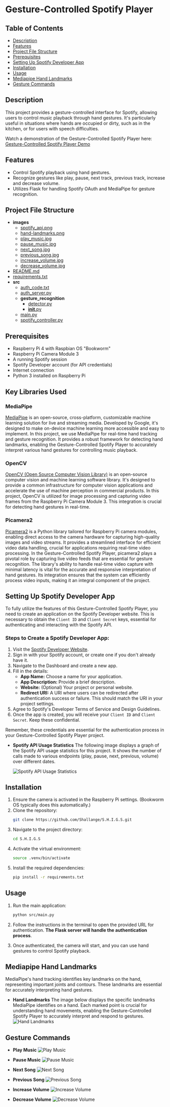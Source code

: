 # Gesture-Controlled Spotify Player

## Table of Contents
- [Description](#description)
- [Features](#features)
- [Project File Structure](#project-file-structure)
- [Prerequisites](#prerequisites)
- [Setting Up Spotify Developer App](#setting-up-spotify-developer-app)
- [Installation](#installation)
- [Usage](#usage)
- [Mediapipe Hand Landmarks](#mediapipe-hand-landmarks)
- [Gesture Commands](#gesture-commands)

## Description
This project provides a gesture-controlled interface for Spotify, allowing users to control music playback through hand gestures. It's particularly useful in situations where hands are occupied or dirty, such as in the kitchen, or for users with speech difficulties.

Watch a demonstration of the Gesture-Controlled Spotify Player here:
[Gesture-Controlled Spotify Player Demo](https://github.com/Shallange/S.H.I.G.S/assets/53408265/4797a283-7518-4134-845d-6f33afdbda71)

## Features
- Control Spotify playback using hand gestures.
- Recognize gestures like play, pause, next track, previous track, increase and decrease volume.
- Utilizes Flask for handling Spotify OAuth and MediaPipe for gesture recognition.

## Project File Structure


- **images**
  - [spotify_api.png](/images/spotify_api.png)
  - [hand-landmarks.png](/images/hand-landmarks.png)
  - [play_music.jpg](/images/play_music.jpg)
  - [pause_music.jpg](/images/pause_music.jpg)
  - [next_song.jpg](/images/next_song.jpg)
  - [previous_song.jpg](/images/previous_song.jpg)
  - [increase_volume.jpg](/images/increase_volume.jpg)
  - [decrease_volume.jpg](/images/decrease_volume.jpg)
- [README.md](/README.md)
- [requirements.txt](/requirements.txt)
- **src**
  - [auth_code.txt](/src/auth_code.txt)
  - [auth_server.py](/src/auth_server.py)
  - **gesture_recognition**
    - [detector.py](/src/gesture_recognition/detector.py)
    - [__init__.py](/src/gesture_recognition/__init__.py)
  - [main.py](/src/main.py)
  - [spotify_controller.py](/src/spotify_controller.py)



## Prerequisites
- Raspberry Pi 4 with Raspbian OS "Bookworm"
- Raspberry Pi Camera Module 3
- A running Spotify session
- Spotify Developer account (for API credentials)
- Internet connection
- Python 3 installed on Raspberry Pi

## Key Libraries Used

### MediaPipe
[MediaPipe](https://google.github.io/mediapipe/) is an open-source, cross-platform, customizable machine learning solution for live and streaming media. Developed by Google, it's designed to make on-device machine learning more accessible and easy to implement. In this project, we use MediaPipe for real-time hand tracking and gesture recognition. It provides a robust framework for detecting hand landmarks, enabling the Gesture-Controlled Spotify Player to accurately interpret various hand gestures for controlling music playback.

### OpenCV
[OpenCV (Open Source Computer Vision Library)](https://opencv.org/about/) is an open-source computer vision and machine learning software library. It's designed to provide a common infrastructure for computer vision applications and accelerate the use of machine perception in commercial products. In this project, OpenCV is utilized for image processing and capturing video frames from the Raspberry Pi Camera Module 3. This integration is crucial for detecting hand gestures in real-time.

### Picamera2
[Picamera2](https://www.raspberrypi.org/documentation/accessories/camera.html) is a Python library tailored for Raspberry Pi camera modules, enabling direct access to the camera hardware for capturing high-quality images and video streams. It provides a streamlined interface for efficient video data handling, crucial for applications requiring real-time video processing. In the Gesture-Controlled Spotify Player, picamera2 plays a pivotal role by capturing live video feeds that are essential for gesture recognition. The library's ability to handle real-time video capture with minimal latency is vital for the accurate and responsive interpretation of hand gestures. Its integration ensures that the system can efficiently process video inputs, making it an integral component of the project.


## Setting Up Spotify Developer App

To fully utilize the features of this Gesture-Controlled Spotify Player, you need to create an application on the Spotify Developer website. This is necessary to obtain the `Client ID` and `Client Secret` keys, essential for authenticating and interacting with the Spotify API.

### Steps to Create a Spotify Developer App:

1. Visit the [Spotify Developer Website](https://developer.spotify.com/).
2. Sign in with your Spotify account, or create one if you don't already have it.
3. Navigate to the Dashboard and create a new app.
4. Fill in the details:
   - **App Name:** Choose a name for your application.
   - **App Description:** Provide a brief description.
   - **Website:** (Optional) Your project or personal website.
   - **Redirect URI:** A URI where users can be redirected after authentication success or failure. This should match the URI in your project settings.
5. Agree to Spotify's Developer Terms of Service and Design Guidelines.
6. Once the app is created, you will receive your `Client ID` and `Client Secret`. Keep these confidential.

Remember, these credentials are essential for the authentication process in your Gesture-Controlled Spotify Player project.

- **Spotify API Usage Statistics**
  The following image displays a graph of the Spotify API usage statistics for this project. It shows the number of calls made to various endpoints (play, pause, next, previous, volume) over different dates.

  ![Spotify API Usage Statistics](images/spotify_api.png)


## Installation

1. Ensure the camera is activated in the Raspberry Pi settings. (Bookworm OS typically does this automatically.)
2. Clone the repository:
    ```bash
    git clone https://github.com/Shallange/S.H.I.G.S.git
    ``` 
3. Navigate to the project directory:
    ```bash
    cd S.H.I.G.S
    ```
4. Activate the virtual environment:
    ```bash
    source .venv/bin/activate
     ```
5. Install the required dependencies:
    ```bash
    pip install -r requirements.txt
     ``` 

## Usage
1. Run the main application:
    ```bash
    python src/main.py
     ```
2. Follow the instructions in the terminal to open the provided URL for authentication. **The Flask server will handle the authentication process**.

3. Once authenticated, the camera will start, and you can use hand gestures to control Spotify playback.

## Mediapipe Hand Landmarks
MediaPipe's hand tracking identifies key landmarks on the hand, representing important joints and contours. These landmarks are essential for accurately interpreting hand gestures.

- **Hand Landmarks**
The image below displays the specific landmarks MediaPipe identifies on a hand. Each marked point is crucial for understanding hand movements, enabling the Gesture-Controlled Spotify Player to accurately interpret and respond to gestures.
  ![Hand Landmarks](images/hand-landmarks.png)

## Gesture Commands

- **Play Music**
  ![Play Music](images/play_music.jpg)

- **Pause Music**
  ![Pause Music](images/pause_music.jpg)

- **Next Song**
  ![Next Song](images/next_song.jpg)

- **Previous Song**
  ![Previous Song](images/previous_song.jpg)

- **Increase Volume**
  ![Increase Volume](images/increase_volume.jpg)

- **Decrease Volume**
  ![Decrease Volume](images/decrease_volume.jpg)





